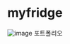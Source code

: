 # myfridge
![image](https://github.com/tjehdgh/myfridge/assets/146055280/df5f28af-2437-4b12-aea4-49df40ae2dc6)
포트폴리오


